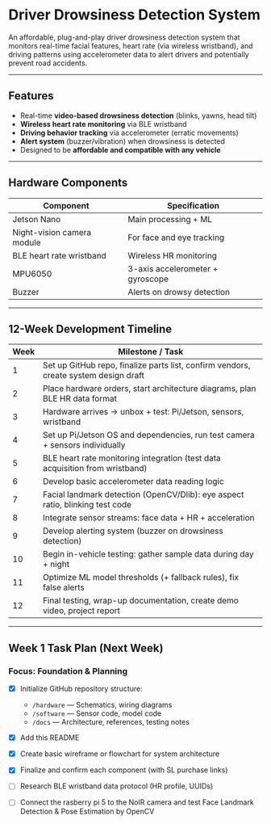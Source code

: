 # Driver Drowsiness Detection System

An affordable, plug-and-play driver drowsiness detection system that monitors real-time facial features, heart rate (via wireless wristband), and driving patterns using accelerometer data to alert drivers and potentially prevent road accidents.

---

## Features

- Real-time **video-based drowsiness detection** (blinks, yawns, head tilt)
- **Wireless heart rate monitoring** via BLE wristband
- **Driving behavior tracking** via accelerometer (erratic movements)
- **Alert system** (buzzer/vibration) when drowsiness is detected
- Designed to be **affordable and compatible with any vehicle**

---

## Hardware Components

| Component                    | Specification                        |
|-----------------------------|--------------------------------------|
| Jetson Nano                 | Main processing + ML                 |
| Night-vision camera module  | For face and eye tracking            |
| BLE heart rate wristband    | Wireless HR monitoring               |
| MPU6050                     | 3-axis accelerometer + gyroscope     |
| Buzzer                      | Alerts on drowsy detection           |

---

## 12-Week Development Timeline

| **Week** | **Milestone / Task**                                                                 |
|----------|----------------------------------------------------------------------------------------|
| 1        | Set up GitHub repo, finalize parts list, confirm vendors, create system design draft |
| 2        | Place hardware orders, start architecture diagrams, plan BLE HR data format            |
| 3        | Hardware arrives → unbox + test: Pi/Jetson, sensors, wristband                         |
| 4        | Set up Pi/Jetson OS and dependencies, run test camera + sensors individually           |
| 5        | BLE heart rate monitoring integration (test data acquisition from wristband)           |
| 6        | Develop basic accelerometer data reading logic                                         |
| 7        | Facial landmark detection (OpenCV/Dlib): eye aspect ratio, blinking test code          |
| 8        | Integrate sensor streams: face data + HR + acceleration                                |
| 9        | Develop alerting system (buzzer on drowsiness detection)                               |
| 10       | Begin in-vehicle testing: gather sample data during day + night                        |
| 11       | Optimize ML model thresholds (+ fallback rules), fix false alerts                      |
| 12       | Final testing, wrap-up documentation, create demo video, project report                |

---

## Week 1 Task Plan (Next Week)

### Focus: Foundation & Planning

- [x] Initialize GitHub repository structure:
  - `/hardware` — Schematics, wiring diagrams
  - `/software` — Sensor code, model code
  - `/docs` — Architecture, references, testing notes
- [x] Add this README
- [x] Create basic wireframe or flowchart for system architecture
- [x] Finalize and confirm each component (with SL purchase links)
- [ ] Research BLE wristband data protocol (HR profile, UUIDs)
- [ ] Connect the rasberry pi 5 to the NoIR camera and test Face Landmark Detection & Pose Estimation by OpenCV




